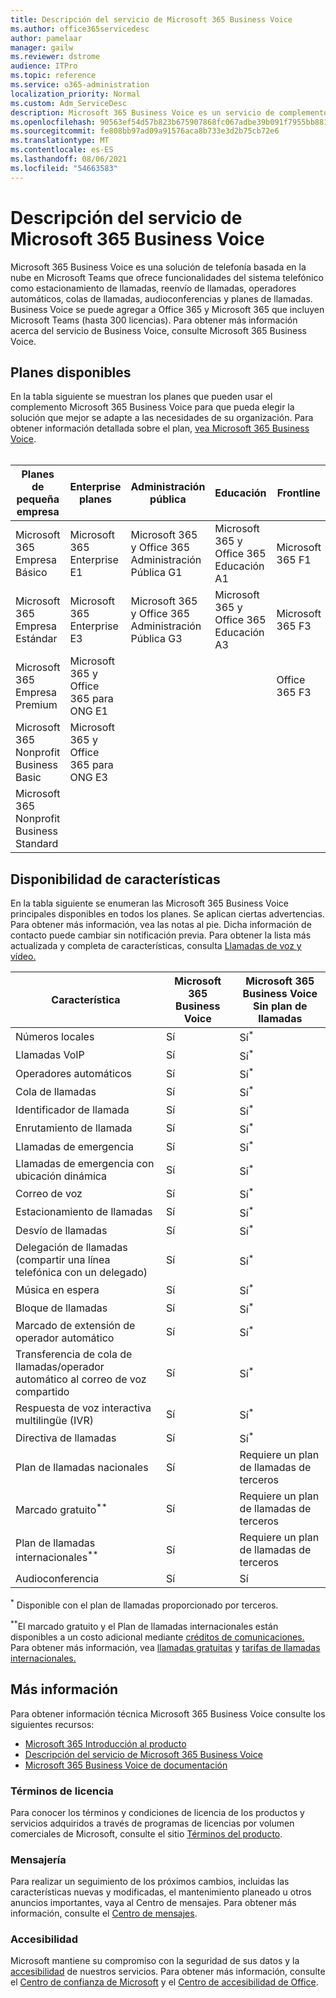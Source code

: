 ```yaml
---
title: Descripción del servicio de Microsoft 365 Business Voice
ms.author: office365servicedesc
author: pamelaar
manager: gailw
ms.reviewer: dstrome
audience: ITPro
ms.topic: reference
ms.service: o365-administration
localization_priority: Normal
ms.custom: Adm_ServiceDesc
description: Microsoft 365 Business Voice es un servicio de complemento que le permite usar Microsoft Teams llamadas telefónicas. Esto combina sistema telefónico, plan de llamadas nacionales, SMS y audioconferencia.
ms.openlocfilehash: 90563ef54d57b823b675907868fc067adbe39b091f7955bb8814b55c910406cd
ms.sourcegitcommit: fe808bb97ad09a91576aca8b733e3d2b75cb72e6
ms.translationtype: MT
ms.contentlocale: es-ES
ms.lasthandoff: 08/06/2021
ms.locfileid: "54663583"
---
```

# <a name="microsoft-365-business-voice-service-description"></a>Descripción del servicio de Microsoft 365 Business Voice

Microsoft 365 Business Voice es una solución de telefonía basada en la nube en Microsoft Teams que ofrece funcionalidades del sistema telefónico como estacionamiento de llamadas, reenvío de llamadas, operadores automáticos, colas de llamadas, audioconferencias y planes de llamadas. Business Voice se puede agregar a Office 365 y Microsoft 365 que incluyen Microsoft Teams (hasta 300 licencias). Para obtener más información acerca del servicio de Business Voice, consulte Microsoft 365 Business Voice.

## <a name="available-plans"></a>Planes disponibles

En la tabla siguiente se muestran los planes que pueden usar el complemento Microsoft 365 Business Voice para que pueda elegir la solución que mejor se adapte a las necesidades de su organización. Para obtener información detallada sobre el plan, [vea Microsoft 365 Business Voice](/MicrosoftTeams/business-voice/whats-business-voice). <br><br>

| Planes de pequeña empresa | Enterprise planes | Administración pública | Educación | Frontline |
|----------------------|------------------|------------|-----------|-----------|
| Microsoft 365 Empresa Básico | Microsoft 365 Enterprise E1 | Microsoft 365 y Office 365 Administración Pública G1 | Microsoft 365 y Office 365 Educación A1 | Microsoft 365 F1 |
| Microsoft 365 Empresa Estándar | Microsoft 365 Enterprise E3 | Microsoft 365 y Office 365 Administración Pública G3 | Microsoft 365 y Office 365 Educación A3 | Microsoft 365 F3 |
| Microsoft 365 Empresa Premium | Microsoft 365 y Office 365 para ONG E1 | | | Office 365 F3 |
| Microsoft 365 Nonprofit Business Basic | Microsoft 365 y Office 365 para ONG E3 | | | |
| Microsoft 365 Nonprofit Business Standard | | | | |

## <a name="feature-availability"></a>Disponibilidad de características

En la tabla siguiente se enumeran las Microsoft 365 Business Voice principales disponibles en todos los planes. Se aplican ciertas advertencias. Para obtener más información, vea las notas al pie. Dicha información de contacto puede cambiar sin notificación previa. Para obtener la lista más actualizada y completa de características, consulta [Llamadas de voz y vídeo.](https://www.microsoft.com/en-us/microsoft-teams/voice-calling)

| Característica | Microsoft 365 Business Voice | Microsoft 365 Business Voice Sin plan de llamadas |
|---------|------------------------------|---------------------------------------------------|
| Números locales | Sí | Sí<sup>*</sup> |
| Llamadas VoIP | Sí | Sí<sup>*</sup> |
| Operadores automáticos | Sí | Sí<sup>*</sup> |
| Cola de llamadas | Sí | Sí<sup>*</sup> |
| Identificador de llamada | Sí | Sí<sup>*</sup> |
| Enrutamiento de llamada | Sí | Sí<sup>*</sup> |
| Llamadas de emergencia | Sí | Sí<sup>*</sup> |
| Llamadas de emergencia con ubicación dinámica | Sí | Sí<sup>*</sup> |
| Correo de voz | Sí | Sí<sup>*</sup> |
| Estacionamiento de llamadas | Sí | Sí<sup>*</sup> |
| Desvío de llamadas | Sí | Sí<sup>*</sup> |
| Delegación de llamadas (compartir una línea telefónica con un delegado) | Sí | Sí<sup>*</sup> |
| Música en espera | Sí | Sí<sup>*</sup> |
| Bloque de llamadas | Sí | Sí<sup>*</sup> |
| Marcado de extensión de operador automático | Sí | Sí<sup>*</sup> |
| Transferencia de cola de llamadas/operador automático al correo de voz compartido | Sí | Sí<sup>*</sup> |
| Respuesta de voz interactiva multilingüe (IVR) | Sí | Sí<sup>*</sup> |
| Directiva de llamadas | Sí | Sí<sup>*</sup> |
| Plan de llamadas nacionales | Sí | Requiere un plan de llamadas de terceros |
| Marcado gratuito<sup>**</sup> | Sí | Requiere un plan de llamadas de terceros |
| Plan de llamadas internacionales<sup>**</sup> | Sí | Requiere un plan de llamadas de terceros |
| Audioconferencia | Sí | Sí |

<sup>*</sup> Disponible con el plan de llamadas proporcionado por terceros.

<sup>**</sup>El marcado gratuito y el Plan de llamadas internacionales están disponibles a un costo adicional mediante [créditos de comunicaciones.](/microsoftteams/what-are-communications-credits) Para obtener más información, vea [llamadas gratuitas](/microsoftteams/toll-free-dialing-limitations-and-restrictions) y [tarifas de llamadas internacionales.](https://www.microsoft.com/microsoft-365/microsoft-teams/voice-calling?rtc=1#ow-download-rates)

## <a name="learn-more"></a>Más información

Para obtener información técnica Microsoft 365 Business Voice consulte los siguientes recursos:

- [Microsoft 365 Introducción al producto](/MicrosoftTeams/business-voice/whats-business-voice)
- [Descripción del servicio de Microsoft 365 Business Voice](/office365/servicedescriptions/microsoft-365-business-voice-service-description)
- [Microsoft 365 Business Voice de documentación](/MicrosoftTeams/business-voice/)

### <a name="licensing-terms"></a>Términos de licencia

Para conocer los términos y condiciones de licencia de los productos y servicios adquiridos a través de programas de licencias por volumen comerciales de Microsoft, consulte el sitio [Términos del producto](https://www.microsoft.com/licensing/terms/).

### <a name="messaging"></a>Mensajería 

Para realizar un seguimiento de los próximos cambios, incluidas las características nuevas y modificadas, el mantenimiento planeado u otros anuncios importantes, vaya al Centro de mensajes. Para obtener más información, consulte el [Centro de mensajes](/microsoft-365/admin/manage/message-center).

### <a name="accessibility"></a>Accesibilidad

Microsoft mantiene su compromiso con la seguridad de sus datos y la [accesibilidad](https://www.microsoft.com/trust-center/compliance/accessibility) de nuestros servicios. Para obtener más información, consulte el [Centro de confianza de Microsoft](https://www.microsoft.com/trust-center) y el [Centro de accesibilidad de Office](https://support.microsoft.com/office/office-accessibility-center-resources-for-people-with-disabilities-ecab0fcf-d143-4fe8-a2ff-6cd596bddc6d).
